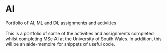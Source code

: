 # AI
Portfolio of AI, ML and DL assignments and activities
<br /><br />
This is a portfolio of some of the activities and assignments completed whilst completing MSc AI at the University of South Wales. In addition, this will be an aide-memoire for snippets of useful code. 
